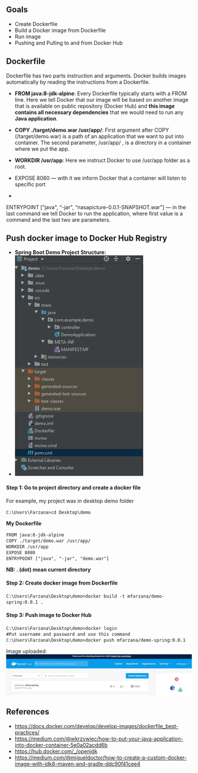 ## Goals
- Create Dockerfile 
- Build a Docker image from Dockerfile
- Run image
- Pushing and Pulling to and from Docker Hub

## Dockerfile
Dockerfile has two parts instruction and arguments. Docker builds images automatically by reading the instructions from a Dockerfile. 
- **FROM java:8-jdk-alpine**: Every Dockerfile typically starts with a FROM line. Here we tell Docker that our image will be based on another image that is available on public repository (Docker Hub) and **this image  contains all necessary dependencies** that we would need to run any **Java application**.

- **COPY ./target/demo.war /usr/app/**: First argument after COPY (/target/demo.war) is a path of an application that we want to put into container. The second parameter, /usr/app/ , is a directory in a container where we put the app.

- **WORKDIR /usr/app**: Here we instruct Docker to use /usr/app folder as a root.
- EXPOSE 8080 — with it we inform Docker that a container will listen to specific port
- 
ENTRYPOINT ["java", “-jar", “nasapicture-0.0.1-SNAPSHOT.war"] — in the last command we tell Docker to run the application, where first value is a command and the last two are parameters.

## Push docker image to Docker Hub Registry
- **Spring Boot Demo Project Structure:**
- ![enter image description here](https://github.com/Mfarzana/docker-learning/blob/master/images/demo-project-structure.jpg)
#### Step 1: Go to project directory and create a docker file 
 For example, my project was in desktop demo folder
  ```
  C:\Users\Farzana>cd Desktop\demo
  ```
  **My  Dockerfile** 
	
	FROM java:8-jdk-alpine
	COPY ./target/demo.war /usr/app/
	WORKDIR /usr/app
	EXPOSE 8080
	ENTRYPOINT ["java", "-jar", "demo.war"]
	
 **NB:  . (dot) mean current directory** 
####  Step 2: Create docker image from Dockerfile
 ```
 C:\Users\Farzana\Desktop\demo>docker build -t mfarzana/demo-spring:0.0.1 . 
 ```

#### Step 3: Push image to Docker Hub
```
C:\Users\Farzana\Desktop\demo>docker login 
#Put username and password and use this command
C:\Users\Farzana\Desktop\demo>docker push mfarzana/demo-spring:0.0.1
 ```
 Image  uploaded: ![](https://github.com/Mfarzana/docker-learning/blob/master/images/demo-spring-dockerhub.jpg)
  




## References
- https://docs.docker.com/develop/develop-images/dockerfile_best-practices/
- https://medium.com/@wkrzywiec/how-to-put-your-java-application-into-docker-container-5e0a02acdd6b
- https://hub.docker.com/_/openjdk
- https://medium.com/@migueldoctor/how-to-create-a-custom-docker-image-with-jdk8-maven-and-gradle-ddc90f41cee4

<!--stackedit_data:
eyJoaXN0b3J5IjpbMTE1NDcyMjE4MCwxMjI0NzI5MjcyLC0xMT
YyNDUwNjA4LC0yMTI3NDYwMzYwLDE3MTkzNjM1ODQsMTQzMTk2
NzgyLDkwNDM4MjA3NSwtNTgyOTE2Mjg2LDEzNzcyMzIzODAsMT
cwMDg1OTc5MywtMTYyMDAxMjQ0NCw2MjA3Mjk5MDYsMTM1MTE2
Mjc4OSwxMDMyMTEyNzUzLC0xMTAzMDc0Njc3LC03NzE3MDQzOD
gsLTIwOTYzMjI4MzYsMTM3MzEwMDY1NiwtMjExNDE0NzcwMiw4
MTI2ODczOTZdfQ==
-->